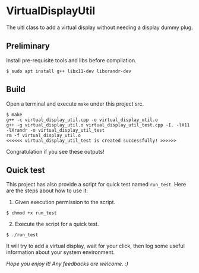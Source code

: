 # VirtualDisplayUtil
The uitl class to add a virtual display without needing a display dummy plug.

## Preliminary
Install pre-requisite tools and libs before compilation.
```
$ sudo apt install g++ libx11-dev libxrandr-dev
```

## Build
Open a terminal and execute `make` under this project src.
```
$ make
g++ -c virtual_display_util.cpp -o virtual_display_util.o
g++ -g virtual_display_util.o virtual_display_util_test.cpp -I. -lX11 -lXrandr -o virtual_display_util_test
rm -f virtual_display_util.o
<<<<<< virtual_display_util_test is created successfully! >>>>>>
```
Congratulation if you see these outputs!

## Quick test
This project has also provide a script for quick test named `run_test`. Here are the steps about how to use it:

1. Given execution permission to the script.
```
$ chmod +x run_test
```

2. Execute the script for a quick test.
```
$ ./run_test
```

It will try to add a virtual display, wait for your click, then log some useful information about your system environment.

*Hope you enjoy it! Any feedbacks are welcome. :)*
